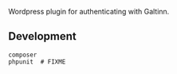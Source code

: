 Wordpress plugin for authenticating with Galtinn.


##  Development
    composer
    phpunit  # FIXME
